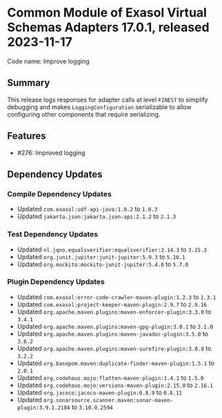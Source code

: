 # Common Module of Exasol Virtual Schemas Adapters 17.0.1, released 2023-11-17

Code name: Improve logging

## Summary

This release logs responses for adapter calls at level `FINEST` to simplify debugging and makes `LoggingConfiguration` serializable to allow configuring other components that require serializing.

## Features

* #276: Improved logging

## Dependency Updates

### Compile Dependency Updates

* Updated `com.exasol:udf-api-java:1.0.2` to `1.0.3`
* Updated `jakarta.json:jakarta.json-api:2.1.2` to `2.1.3`

### Test Dependency Updates

* Updated `nl.jqno.equalsverifier:equalsverifier:3.14.3` to `3.15.3`
* Updated `org.junit.jupiter:junit-jupiter:5.9.3` to `5.10.1`
* Updated `org.mockito:mockito-junit-jupiter:5.4.0` to `5.7.0`

### Plugin Dependency Updates

* Updated `com.exasol:error-code-crawler-maven-plugin:1.2.3` to `1.3.1`
* Updated `com.exasol:project-keeper-maven-plugin:2.9.7` to `2.9.16`
* Updated `org.apache.maven.plugins:maven-enforcer-plugin:3.3.0` to `3.4.1`
* Updated `org.apache.maven.plugins:maven-gpg-plugin:3.0.1` to `3.1.0`
* Updated `org.apache.maven.plugins:maven-javadoc-plugin:3.5.0` to `3.6.2`
* Updated `org.apache.maven.plugins:maven-surefire-plugin:3.0.0` to `3.2.2`
* Updated `org.basepom.maven:duplicate-finder-maven-plugin:1.5.1` to `2.0.1`
* Updated `org.codehaus.mojo:flatten-maven-plugin:1.4.1` to `1.5.0`
* Updated `org.codehaus.mojo:versions-maven-plugin:2.15.0` to `2.16.1`
* Updated `org.jacoco:jacoco-maven-plugin:0.8.9` to `0.8.11`
* Updated `org.sonarsource.scanner.maven:sonar-maven-plugin:3.9.1.2184` to `3.10.0.2594`
